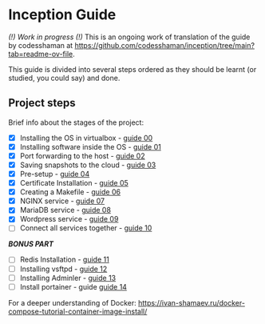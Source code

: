 # Inception Guide

*(!) Work in progress (!)*
This is an ongoing work of translation of the guide by codesshaman at https://github.com/codesshaman/inception/tree/main?tab=readme-ov-file. 

This guide is divided into several steps ordered as they should be learnt (or studied, you could say) and done.

## Project steps

Brief info about the stages of the project:

- [x] Installing the OS in virtualbox - [guide 00](https://github.com/pgomez-r/inception/tree/main/guide/00_INSTALL_SYSTEM.md "Installing the OS in virtualbox")
- [x] Installing software inside the OS - [guide 01](https://github.com/pgomez-r/inception/tree/main/guide/01_INSTALL_SOFT.md "Installing software inside the OS")
- [x] Port forwarding to the host - [guide 02](https://github.com/pgomez-r/inception/tree/main/guide/02_PORTS_FORWARDING.md "Forwarding ports to the host")
- [x] Saving snapshots to the cloud - [guide 03](https://github.com/pgomez-r/inception/tree/main/guide/03_CLOUD_STORAGE.md "Saving snapshots to the cloud")
- [x] Pre-setup - [guide 04](https://github.com/pgomez-r/inception/tree/main/guide/04_FIRST_SETTINGS.md "Pre-setup")
- [x] Certificate Installation - [guide 05](https://github.com/pgomez-r/inception/tree/main/guide/05_INSTALL_CERTIFICATE.md "Installing the certificate")
- [x] Creating a Makefile - [guide 06](https://github.com/pgomez-r/inception/tree/main/guide/06_MAKEFILE_CREATION.md "Creating a Makefile")
- [x] NGINX service - [guide 07](https://github.com/pgomez-r/inception/tree/main/guide/07_DOCKER_NGINX.md "nginx Deployment")
- [x] MariaDB service - [guide 08](https://github.com/pgomez-r/inception/tree/main/guide/08_DOCKER_MARIADB.md "mariadb Deployment")
- [x] Wordpress service - [guide 09](https://github.com/pgomez-r/inception/tree/main/guide/09_DOCKER_WORDPRESS.md "Wordpress Deployment")
- [ ] Connect all services together - [guide 10](https://github.com/pgomez-r/inception/tree/main/guide/10_LINK_SERVICES.md "Link Services")

***BONUS PART***

- [ ] Redis Installation - [guide 11](https://github.com/pgomez-r/inception/tree/main/guide/11_WORDPRESS_REDIS.md "Installing Redis")
- [ ] Installing vsftpd - [guide 12](https://github.com/pgomez-r/inception/tree/main/guide/12_VSFTPD_SERVER.md "Installing vsftpd")
- [ ] Installing Adminler - [guide 13](https://github.com/pgomez-r/inception/tree/main/guide/13_INSTALL_ADMINER.md "Install Adminler")
- [ ] Install portainer - guide [guide 14](https://github.com/pgomez-r/inception/tree/main/guide/14_PORTAINER_INSTALL.md "Installing the portainer")

For a deeper understanding of Docker:
https://ivan-shamaev.ru/docker-compose-tutorial-container-image-install/
